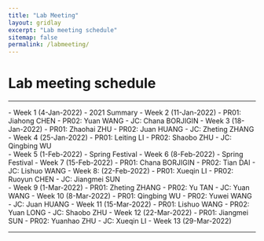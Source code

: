 ```yaml
---
title: "Lab Meeting"
layout: gridlay
excerpt: "Lab meeting schedule"
sitemap: false
permalink: /labmeeting/
---
```


# Lab meeting schedule

---

<div class="col-sm-4 clearfix">
- Week 1 (4-Jan-2022)
  - 2021 Summary
- Week 2 (11-Jan-2022)
  - PR01: Jiahong CHEN
  - PR02: Yuan WANG
  - JC: Chana BORJIGIN
- Week 3 (18-Jan-2022)
  - PR01: Zhaohai ZHU
  - PR02: Juan HUANG
  - JC: Zheting ZHANG
- Week 4 (25-Jan-2022)
  - PR01: Leiting LI
  - PR02: Shaobo ZHU
  - JC: Qingbing WU
</div>

<div class="col-sm-4 clearfix">
- Week 5 (1-Feb-2022)
  - Spring Festival
- Week 6 (8-Feb-2022)
  - Spring Festival
- Week 7 (15-Feb-2022)
  - PR01: Chana BORJIGIN
  - PR02: Tian DAI
  - JC: Lishuo WANG
- Week 8: (22-Feb-2022)
  - PR01: Xueqin LI
  - PR02: Ruoyun CHEN
  - JC: Jiangmei SUN
</div>

<div class="col-sm-4 clearfix">
- Week 9 (1-Mar-2022)
  - PR01: Zheting ZHANG
  - PR02: Yu TAN
  - JC: Yuan WANG
- Week 10 (8-Mar-2022)
  - PR01: Qingbing WU
  - PR02: Yuwei WANG
  - JC: Juan HUANG
- Week 11 (15-Mar-2022)
  - PR01: Lishuo WANG
  - PR02: Yuan LONG
  - JC: Shaobo ZHU
- Week 12 (22-Mar-2022)
  - PR01: Jiangmei SUN
  - PR02: Yuanhao ZHU
  - JC: Xueqin LI
- Week 13 (29-Mar-2022)
</div>

---
